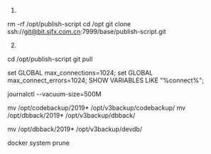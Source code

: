 1. 
rm -rf /opt/publish-script
cd /opt
git clone ssh://git@bit.sjfx.com.cn:7999/base/publish-script.git

2. 
cd  /opt/publish-script
git pull



set GLOBAL max_connections=1024;
set GLOBAL max_connect_errors=1024;
SHOW VARIABLES LIKE "%connect%";

journalctl --vacuum-size=500M

mv /opt/codebackup/2019* /opt/v3backup/codebackup/
mv /opt/dbback/2019* /opt/v3backup/dbback/

mv /opt/dbback/2019* /opt/v3backup/devdb/

docker system prune